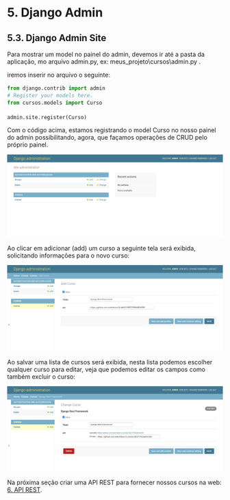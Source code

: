 # 5. Django Admin
## 5.3. Django Admin Site

Para mostrar um model no painel do admin, devemos ir até a pasta da aplicação, mo arquivo admin.py, ex: meus_projeto\cursos\admin.py .

iremos inserir no arquivo o seguinte:

```python
from django.contrib import admin
# Register your models here.
from cursos.models import Curso

admin.site.register(Curso)
``` 
Com o código acima, estamos registrando o model Curso no nosso painel do admin possibilitando, agora, que façamos operações de CRUD pelo próprio painel.

![Django Admin Site](https://github.com/nunescarol/es3/blob/main/imagens/admin_index2.png?raw=true)

Ao clicar em adicionar (add) um curso a seguinte tela será exibida, solicitando informações para o novo curso:

![Django Admin Site 3](https://github.com/nunescarol/es3/blob/main/imagens/admin%20insert%20curso.png?raw=true)

Ao salvar uma lista de cursos será exibida, nesta lista podemos escolher qualquer curso para editar, veja que podemos editar os campos como também excluir o curso:

![Django Admin Site 4](https://github.com/nunescarol/es3/blob/main/imagens/admin%20update%20curso.png?raw=true)

Na próxima seção criar uma API REST para fornecer nossos cursos na web: [6. API REST](https://github.com/nunescarol/es3/tree/main/2.%20django/6.%20API%20REST).